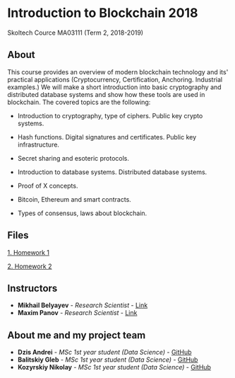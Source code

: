 # Introduction to Blockchain 2018
Skoltech Cource
MA03111 (Term 2, 2018-2019)

## About
This course provides an overview of modern blockchain technology and its' practical applications (Cryptocurrency, Certification, Anchoring. Industrial examples.) We will make a short introduction into basic cryptography and distributed database systems and show how these tools are used in blockchain. The covered topics are the following: 

* Introduction to cryptography, type of ciphers. Public key crypto systems.

* Hash functions. Digital signatures and certificates. Public key infrastructure.

* Secret sharing and esoteric protocols.

* Introduction to database systems. Distributed database systems.

* Proof of X concepts.

* Bitcoin, Ethereum and smart contracts.

* Types of consensus, laws about blockchain.



## Files
[1. Homework 1](https://github.com/dzisandy/Introduction-to-Blockchain/blob/master/DZIS_HW1.ipynb)

[2. Homework 2](https://github.com/dzisandy/Introduction-to-Blockchain/blob/master/DZIS_HW2.ipynb)


## Instructors
* **Mikhail Belyayev** - *Research Scientist* - [Link](https://faculty.skoltech.ru/people/mikhailbelyaev)
* **Maxim Panov** - *Research Scientist* - [Link](https://faculty.skoltech.ru/people/maximpanov)


## About me and my project team 
* **Dzis Andrei** - *MSc 1st year student (Data Science)* - [GitHub](https://github.com/dzisandy)
* **Balitskiy Gleb** - *MSc 1st year student (Data Science)* - [GitHub](https://github.com/Balitskiy-Gleb)
* **Kozyrskiy Nikolay** - *MSc 1st year student (Data Science)* - [GitHub](https://github.com/NikolayKozyrskiy)






